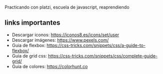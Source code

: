 Practicando con platzi, escuela de javascript, reaprendiendo


## links importantes ##

- Descargar iconos: https://iconos8.es/icons/set/user
- Descargar imágenes: https://www.pexels.com/
- Guia de flexbox: https://css-tricks.com/snippets/css/a-guide-to-flexbox/
- Guia de grid css: https://css-tricks.com/snippets/css/complete-guide-grid/
- Guia de colores: https://colorhunt.co